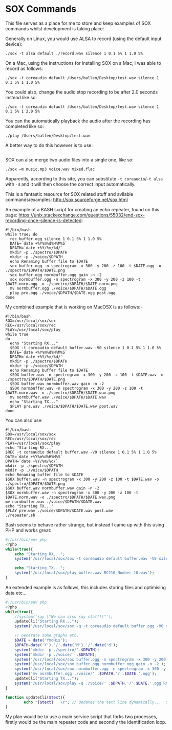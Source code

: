 # SOX Commands

This file serves as a place for me to store and keep examples of SOX commands whilst development is taking place:

Generally on Linux, you would use ALSA to record (using the default input device):
```
./sox -t alsa default ./record.wav silence 1 0.1 5% 1 1.0 5%
```

On a Mac, using the instructions for installing SOX on a Mac, I was able to record as follows:

```
./sox -t coreaudio default /Users/ballen/Desktop/test.wav silence 1 0.1 5% 1 1.0 5%
```

You could also, change the audio stop recording to be after 2.0 seconds instead like so:

```
./sox -t coreaudio default /Users/ballen/Desktop/test.wav silence 1 0.1 5% 1 2.0 5%
```

You can the automatically playback the audio after the recording has completed like so:
```
./play /Users/ballen/Desktop/test.wav
```

A better way to do this however is to use:

```

```

SOX can also merge two audio files into a single one, like so:

```
./sox −m music.mp3 voice.wav mixed.flac
```

Apparently, according to this site, you can substitute ``-t coreaudio``/``-t alsa`` with ``-d`` and it will then choose the correct input automatically.

This is a fantastic resource for SOX related stuff and avilable commands/examples: http://sox.sourceforge.net/sox.html

An example of a BASH script for creating an echo repeater, found on this page: https://unix.stackexchange.com/questions/55032/end-sox-recording-once-silence-is-detected:
```shell
#!/bin/bash
while true; do
  rec buffer.ogg silence 1 0.1 5% 1 1.0 5%
  DATE=`date +%Y%m%d%H%M%S`
  DPATH=`date +%Y/%m/%d/`
  mkdir -p ./spectro/$DPATH
  mkdir -p ./voice/$DPATH
  echo Renaming buffer file to $DATE
  sox buffer.ogg -n spectrogram -x 300 -y 200 -z 100 -t $DATE.ogg -o ./spectro/$DPATH/$DATE.png
  sox buffer.ogg normbuffer.ogg gain -n -2
  sox normbuffer.ogg -n spectrogram -x 300 -y 200 -z 100 -t $DATE.norm.ogg -o ./spectro/$DPATH/$DATE.norm.png
  mv normbuffer.ogg ./voice/$DPATH/$DATE.ogg
  play pre.ogg ./voice/$DPATH/$DATE.ogg post.ogg 
done
```

My combined example that is working on MacOSX is as follows:-

```shell
#!/bin/bash
SOX=/usr/local/sox/sox
REC=/usr/local/sox/rec
PLAY=/usr/local/sox/play
while true
do
  echo "Starting RX..."
  $SOX -t coreaudio default buffer.wav -V0 silence 1 0.1 5% 1 1.0 5%
  DATE=`date +%Y%m%d%H%M%S`
  DPATH=`date +%Y/%m/%d/`
  mkdir -p ./spectro/$DPATH
  mkdir -p ./voice/$DPATH
  echo Renaming buffer file to $DATE
  $SOX buffer.wav -n spectrogram -x 300 -y 200 -z 100 -t $DATE.wav -o ./spectro/$DPATH/$DATE.png
  $SOX buffer.wav normbuffer.wav gain -n -2
  $SOX normbuffer.wav -n spectrogram -x 300 -y 200 -z 100 -t $DATE.norm.wav -o ./spectro/$DPATH/$DATE.wav.png
  mv normbuffer.wav ./voice/$DPATH/$DATE.wav
  echo "Starting TX..."
  $PLAY pre.wav ./voice/$DPATH/$DATE.wav post.wav
done
```

You can also use:

```shell
#!/bin/bash
SOX=/usr/local/sox/sox
REC=/usr/local/sox/rec
PLAY=/usr/local/sox/play
echo "Starting RX..."
$REC -t coreaudio default buffer.wav -V0 silence 1 0.1 5% 1 1.0 5%
DATE=`date +%Y%m%d%H%M%S`
DPATH=`date +%Y/%m/%d/`
mkdir -p ./spectro/$DPATH
mkdir -p ./voice/$DPATH
echo Renaming buffer file to $DATE
$SOX buffer.wav -n spectrogram -x 300 -y 200 -z 100 -t $DATE.wav -o ./spectro/$DPATH/$DATE.png
$SOX buffer.wav normbuffer.wav gain -n -2
$SOX normbuffer.wav -n spectrogram -x 300 -y 200 -z 100 -t $DATE.norm.wav -o ./spectro/$DPATH/$DATE.wav.png
mv normbuffer.wav ./voice/$DPATH/$DATE.wav
echo "Starting TX..."
$PLAY pre.wav ./voice/$DPATH/$DATE.wav post.wav
./repeater.sh
```

Bash seems to behave rather strange, but instead I came up with this using PHP and works great:

```php
#!/usr/bin/env php
<?php
while(true){
	echo "Starting RX...";
	system('/usr/local/sox/sox -t coreaudio default buffer.wav -V0 silence 1 0.1 5% 1 1.0 5%');

	echo "Starting TX...";
	system('/usr/local/sox/play buffer.wav RC210_Number_10.wav');
}
```

An extended example is as follows, this includes storing files and optimising data etc...

```php
#!/usr/bin/env php
<?php
while(true){
	//system('say \"We can also say stuff!\"');
	updateCli("Starting RX...");
	system('/usr/local/sox/sox -q -t coreaudio default buffer.ogg -V0 silence 1 0.1 5% 1 1.0 5%');

	// Generate some graphs etc.
	$DATE = date('YmdHis');
	$DPATH=date('Y').'/'.date('M').'/'.date('d');
	system('mkdir -p ./spectro/'.$DPATH);
  	system('mkdir -p ./voice/' .$DPATH);
	system('/usr/local/sox/sox buffer.ogg -n spectrogram -x 300 -y 200 -z 100 -t $DATE.ogg -o ./spectro/'.$DPATH.'/'.$DATE.'.png');
  	system('/usr/local/sox/sox buffer.ogg normbuffer.ogg gain -n -2');
  	system('/usr/local/sox/sox normbuffer.ogg -n spectrogram -x 300 -y 200 -z 100 -t $DATE.norm.ogg -o ./spectro/'.$DPATH.'/'.$DATE.'.norm.png');
  	system('mv normbuffer.ogg ./voice/' .$DPATH.'/'.$DATE.'.ogg');
	updateCli("Starting TX...");
	system('/usr/local/sox/play -q ./voice/' .$DPATH.'/'.$DATE.'.ogg RC210_Number_03.wav');
}

function updateCli($text){
	  	echo "{$text}   \r"; // Updates the text line dynamically...  See: https://stackoverflow.com/questions/5265288/update-command-line-output-i-e-for-progress
}

```

My plan would be to use a main service script that forks two processes, firstly would be the main repeater code and secondly the identification loop.